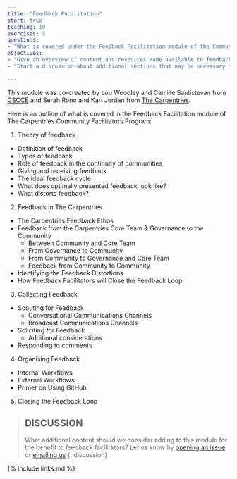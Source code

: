 ```yaml
---
title: "Feedback Facilitation"
start: true
teaching: 10
exercises: 5
questions:
- "What is covered under the Feedback Facilitation module of the Community Facilitators Program, and what is missing?"
objectives:
- "Give an overview of content and resources made available to feedback facilitators during onboarding and over the course of their cohort work."
- "Start a discussion about additional sections that may be necessary to add to the feedback facilitators module."

---
```

This module was co-created by Lou Woodley and Camille Santistevan from [CSCCE](https://cscce.org) and Serah Rono and Kari Jordan from [The Carpentries](https://carpentries.org).

Here is an outline of what is covered in the Feedback Facilitation module of The Carpentries Community Facilitators Program:
1. Theory of feedback
  - Definition of feedback
  - Types of feedback
  - Role of feedback in the continuity of communities
  - Giving and receiving feedback
  - The ideal feedback cycle
  - What does optimally presented feedback look like?
  - What distorts feedback?  
2. Feedback in The Carpentries
  - The Carpentries Feedback Ethos
  - Feedback from the Carpentries Core Team & Governance to the Community
    - Between Community and  Core Team
    - From Governance to Community
    - From Community to Governance and Core Team
    - Feedback from Community to Community
  - Identifying the Feedback Distortions
  - How Feedback Facilitators will Close the Feedback Loop
3. Collecting Feedback
  - Scouting for Feedback
      - Conversational Communications Channels
      - Broadcast Communications Channels
  - Soliciting for Feedback
    - Additional considerations
  - Responding to comments
4. Organising Feedback
  - Internal Workflows
  - External Workflows
  - Primer on Using GitHub
5. Closing the Feedback Loop

> ## DISCUSSION 
>
> What additional content should we consider adding to this module for the benefit to feedback facilitators? Let us know by [opening an issue](http://github.com/carpentries/community-facilitators-program/issues) or [emailing us](mailto:community@carpentries.org?subject=Proposing%20additional%20content%20in%20Feedback%20Facilitators%20resource)
{: discussion}

{% include links.md %}
